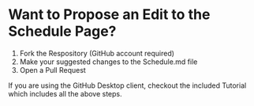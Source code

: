 # Want to Propose an Edit to the Schedule Page?

1.  Fork the Respository (GitHub account required)
2.  Make your suggested changes to the Schedule.md file
3.  Open a Pull Request

If you are using the GitHub Desktop client, checkout the included Tutorial which includes all the above steps.

